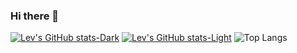 ### Hi there 👋

[![Lev's GitHub stats-Dark](https://github-readme-stats.vercel.app/api?username=levushakov&show_icons=true&theme=dark#gh-dark-mode-only&hide_rank=true)](https://github.com/anuraghazra/github-readme-stats#gh-dark-mode-only)
[![Lev's GitHub stats-Light](https://github-readme-stats.vercel.app/api?username=levushakov&show_icons=true&theme=default#gh-light-mode-only&hide_rank=true)](https://github.com/anuraghazra/github-readme-stats#gh-light-mode-only)
![Top Langs](https://github-readme-stats.vercel.app/api/top-langs/?username=levushakov&layout=compact)

<!--
**levushakov/levushakov** is a ✨ _special_ ✨ repository because its `README.md` (this file) appears on your GitHub profile.

Here are some ideas to get you started:

- 🔭 I’m currently working on ...
- 🌱 I’m currently learning ...
- 👯 I’m looking to collaborate on ...
- 🤔 I’m looking for help with ...
- 💬 Ask me about ...
- 📫 How to reach me: ...
- 😄 Pronouns: ...
- ⚡ Fun fact: ...
-->
